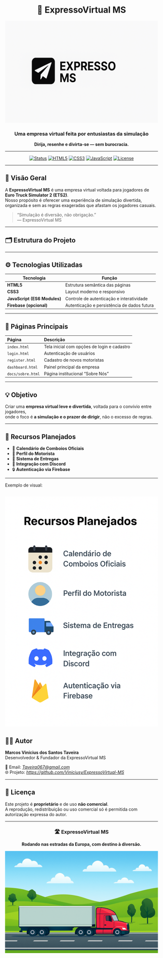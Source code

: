 <div align="center">

# 🚛 ExpressoVirtual MS

![Banner](Expresso-virtual-Ms/assets/banner.png)


### Uma empresa virtual feita por entusiastas da simulação
**Dirija, resenhe e divirta-se — sem burocracia.**

---

[![Status](https://img.shields.io/badge/Status-Ativo-success?style=for-the-badge)](#)
[![HTML5](https://img.shields.io/badge/HTML5-%23E34F26?style=for-the-badge&logo=html5&logoColor=white)](#)
[![CSS3](https://img.shields.io/badge/CSS3-%231572B6?style=for-the-badge&logo=css3&logoColor=white)](#)
[![JavaScript](https://img.shields.io/badge/JavaScript-ES6%2B-%23F7DF1E?style=for-the-badge&logo=javascript&logoColor=black)](#)
[![License](https://img.shields.io/badge/Licença-Proprietária-blue?style=for-the-badge)](#)

</div>

---

## 🧭 Visão Geral

A **ExpressoVirtual MS** é uma empresa virtual voltada para jogadores de **Euro Truck Simulator 2 (ETS2)**.  
Nosso propósito é oferecer uma experiência de simulação divertida, organizada e sem as regras exageradas que afastam os jogadores casuais.

> “Simulação é diversão, não obrigação.”  
> — ExpressoVirtual MS

---

## 🗂️ Estrutura do Projeto


---

## ⚙️ Tecnologias Utilizadas

| Tecnologia | Função |
|-------------|--------|
| **HTML5** | Estrutura semântica das páginas |
| **CSS3** | Layout moderno e responsivo |
| **JavaScript (ES6 Modules)** | Controle de autenticação e interatividade |
| **Firebase (opcional)** | Autenticação e persistência de dados futura |

---

## 🚀 Páginas Principais

| Página | Descrição |
|:--|:--|
| `index.html` | Tela inicial com opções de login e cadastro |
| `login.html` | Autenticação de usuários |
| `register.html` | Cadastro de novos motoristas |
| `dashboard.html` | Painel principal da empresa |
| `docs/sobre.html` | Página institucional “Sobre Nós” |

---

## 💡 Objetivo

Criar uma **empresa virtual leve e divertida**, voltada para o convívio entre jogadores,  
onde o foco é **a simulação e o prazer de dirigir**, não o excesso de regras.

---

## 🧩 Recursos Planejados

- 📅 **Calendário de Comboios Oficiais**
- 👤 **Perfil do Motorista**
- 🚚 **Sistema de Entregas**
- 💬 **Integração com Discord**
- 🔒 **Autenticação via Firebase**

---


Exemplo de visual:

![Preview](Expresso-virtual-Ms/assets/Preview.png)
---

## 👨‍💻 Autor

**Marcos Vinícius dos Santos Taveira**  
Desenvolvedor & Fundador da ExpressoVirtual MS  

📧 Email: *Taveira067@gmail.com*  
🌐 Projeto: *https://github.com/Viniciusy/ExpressoVirtual-MS*

---

## 🪪 Licença

Este projeto é **proprietário** e de uso **não comercial**.  
A reprodução, redistribuição ou uso comercial só é permitida com autorização expressa do autor.

---

<div align="center">

### 🛣️ ExpressoVirtual MS
**Rodando nas estradas da Europa, com destino à diversão.**

![Divider](Expresso-virtual-Ms/assets/Divider.png)

</div>
